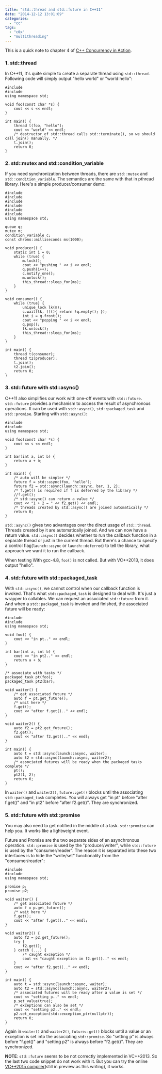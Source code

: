 ```yaml
---
title: "std::thread and std::future in C++11"
date: "2014-12-12 13:01:09"
categories: 
  - "cc"
tags: 
  - "c0x"
  - "multithreading"
---
```


This is a quick note to chapter 4 of [C++ Concurrency in Action](http://www.amazon.com/C-Concurrency-Action-Practical-Multithreading/dp/1933988770/).

### 1\. std::thread

In C++11, It's quite simple to create a separate thread using `std::thread`. Following code will simply output "hello world" or "world hello":

```
#include 
#include 
using namespace std;

void foo(const char *s) {
    cout << s << endl;
}

int main() {
    thread t(foo, "hello");
    cout << "world" << endl;
    /* destructor of std::thread calls std::terminate(), so we should call join() manually. */
    t.join();
    return 0;
}
```

### 2\. std::mutex and std::condition\_variable

If you need synchronization between threads, there are `std::mutex` and `std::condition_variable`. The semantics are the same with that in pthread library. Here's a simple producer/consumer demo:

```
#include 
#include 
#include 
#include 
#include 
#include 
using namespace std;

queue q;
mutex m;
condition_variable c;
const chrono::milliseconds ms(1000);

void producer() {
    static int i = 0;
    while (true) {
        m.lock();
        cout << "pushing " << i << endl;
        q.push(i++);
        c.notify_one();
        m.unlock();
        this_thread::sleep_for(ms);
    }
}

void consumer() {
    while (true) {
        unique_lock lk(m);
        c.wait(lk, [](){ return !q.empty(); });
        int i = q.front();
        cout << "popping " << i << endl;
        q.pop();
        lk.unlock();
        this_thread::sleep_for(ms);
    }
}

int main() {
    thread t(consumer);
    thread t2(producer);
    t.join();
    t2.join();
    return 0;
}
```

### 3\. std::future with std::async()

C++11 also simplifies our work with one-off events with `std::future`. `std::future` provides a mechanism to access the result of asynchronous operations. It can be used with `std::async()`, `std::packaged_task` and `std::promise`. Starting with `std::async()`:

```
#include 
#include 
using namespace std;

void foo(const char *s) {
    cout << s << endl;
}

int bar(int a, int b) {
    return a + b;
}

int main() {
    /* auto will be simpler */
    future f = std::async(foo, "hello");
    future f2 = std::async(launch::async, bar, 1, 2);
    /* f.get() is required if f is deferred by the library */
    //f.get();
    /* std::async() can return a value */
    cout << "1 + 2 = " << f2.get() << endl;
    /* threads created by std::async() are joined automatically */
    return 0;
}
```

`std::async()` gives two advantages over the direct usage of `std::thread`. Threads created by it are automatically joined. And we can now have a return value. `std::async()` decides whether to run the callback function in a separate thread or just in the current thread. But there's a chance to specify a control flag(`launch::async` or `launch::deferred`) to tell the library, what approach we want it to run the callback.

When testing With gcc-4.8, `foo()` is not called. But with VC++2013, it does output "hello".

### 4\. std::future with std::packaged\_task

With `std::async()`, we cannot control when our callback function is invoked. That's what `std::packaged_task` is designed to deal with. It's just a wrapper to callables. We can request an associated `std::future` from it. And when a `std::packaged_task` is invoked and finished, the associated future will be ready:

```
#include 
#include 
using namespace std;

void foo() {
    cout << "in pt.." << endl;
}

int bar(int a, int b) {
    cout << "in pt2.." << endl;
    return a + b;
}

/* associate with tasks */
packaged_task pt(foo);
packaged_task pt2(bar);

void waiter() {
    /* get associated future */
    auto f = pt.get_future();
    /* wait here */
    f.get();
    cout << "after f.get().." << endl;
}

void waiter2() {
    auto f2 = pt2.get_future();
    f2.get();
    cout << "after f2.get().." << endl;
}

int main() {
    auto t = std::async(launch::async, waiter);
    auto t2 = std::async(launch::async, waiter2);
    /* associated futures will be ready when the packaged tasks complete */
    pt();
    pt2(1, 2);
    return 0;
}
```

In `waiter()` and `waiter2()`, `future::get()` blocks until the associating `std::packaged_task` completes. You will always get "in pt" before "after f.get()" and "in pt2" before "after f2.get()". They are synchronized.

### 5\. std::future with std::promise

You may also need to get notified in the middle of a task. `std::promise` can help you. It works like a lightweight event.

Future and Promise are the two separate sides of an asynchronous operation. `std::promise` is used by the "producer/writer", while `std::future` is used by the "consumer/reader". The reason it is separated into these two interfaces is to hide the "write/set" functionality from the "consumer/reader":

```
#include 
#include 
using namespace std;

promise p;
promise p2;

void waiter() {
    /* get associated future */
    auto f = p.get_future();
    /* wait here */
    f.get();
    cout << "after f.get().." << endl;
}

void waiter2() {
    auto f2 = p2.get_future();
    try {
        f2.get();
    } catch (...) {
        /* caught exception */
        cout << "caught exception in f2.get().." << endl;
    }
    cout << "after f2.get().." << endl;
}

int main() {
    auto t = std::async(launch::async, waiter);
    auto t2 = std::async(launch::async, waiter2);
    /* associated futures will be ready after a value is set */
    cout << "setting p.." << endl;
    p.set_value(true);
    /* exceptions can also be set */
    cout << "setting p2.." << endl;
    p2.set_exception(std::exception_ptr(nullptr));
    return 0;
}
```

Again in `waiter()` and `waiter2()`, `future::get()` blocks until a value or an exception is set into the associating `std::promise`. So "setting p" is always before "f.get()" and "setting p2" is always before "f2.get()". They are synchronized.

**NOTE**: `std::future` seems to be not correctly implemented in VC++2013. So the last two code snippet do not work with it. But you can try the online [VC++2015 compiler](http://webcompiler.cloudapp.net/)(still in preview as this writing), it works.
